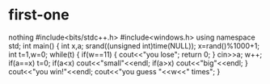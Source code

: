 # first-one
nothing
#include<bits/stdc++.h>
#include<windows.h>
using namespace std;
int main()
{
	int x,a;
	srand((unsigned int)time(NULL));
	x=rand()%1000+1;
	int t=1,w=0;
	while(t)
	{
		if(w==11)
		{
			cout<<"you lose";
			return 0;
		}
		cin>>a;
		w++;
		if(a==x)
		t=0;
		if(a<x)
		cout<<"small"<<endl;
		if(a>x)
		cout<<"big"<<endl;
	}
	cout<<"you win!"<<endl;
	cout<<"you guess "<<w<<" times";
}
